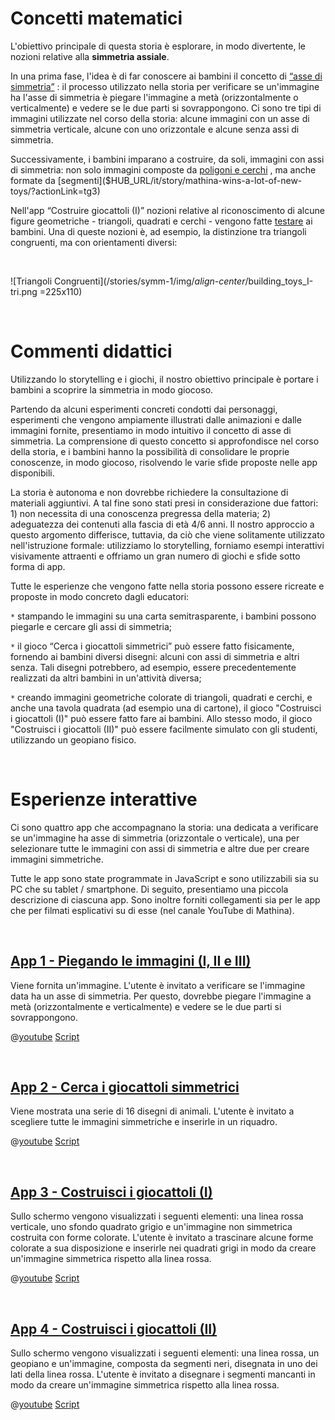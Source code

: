 # Concetti matematici

L'obiettivo principale di questa storia è esplorare, in modo divertente, le nozioni relative alla **simmetria assiale**.

In una prima fase, l'idea è di far conoscere ai bambini il concetto di
[“asse di simmetria”]($HUB_URL/it/story/mathina-wins-a-lot-of-new-toys/?actionLink=tg1)
: il processo utilizzato nella storia per verificare se un'immagine ha l'asse di simmetria è piegare l'immagine a metà (orizzontalmente o verticalmente) e vedere se le due parti si sovrappongono. Ci sono tre tipi di immagini utilizzate nel corso della storia: alcune immagini con un asse di simmetria verticale, alcune con uno orizzontale e alcune senza assi di simmetria.

Successivamente, i bambini imparano a costruire, da soli, immagini con assi di simmetria: non solo immagini composte da [poligoni e cerchi]($HUB_URL/it/story/mathina-wins-a-lot-of-new-toys/?actionLink=tg2)
, ma anche formate da
[segmenti]($HUB_URL/it/story/mathina-wins-a-lot-of-new-toys/?actionLink=tg3)

Nell'app “Costruire giocattoli (I)” nozioni relative al riconoscimento di alcune figure geometriche - triangoli, quadrati e cerchi - vengono fatte 
[testare]($HUB_URL/pt/story/mathina-wins-a-lot-of-new-toys/?actionLink=tg2) ai bambini. Una di queste nozioni è, ad esempio, la distinzione tra triangoli congruenti, ma con orientamenti diversi:

&nbsp;

![Triangoli Congruenti](/stories/symm-1/img/_align-center_/building_toys_I-tri.png =225x110)

&nbsp;

# Commenti didattici

Utilizzando lo storytelling e i giochi, il nostro obiettivo principale è portare i bambini a scoprire la simmetria in modo giocoso.

Partendo da alcuni esperimenti concreti condotti dai personaggi, esperimenti che vengono ampiamente illustrati dalle animazioni e dalle immagini fornite, presentiamo in modo intuitivo il concetto di asse di simmetria. La comprensione di questo concetto si approfondisce nel corso della storia, e i bambini hanno la possibilità di consolidare le proprie conoscenze, in modo giocoso, risolvendo le varie sfide proposte nelle app disponibili.

La storia è autonoma e non dovrebbe richiedere la consultazione di materiali aggiuntivi. A tal fine sono stati presi in considerazione due fattori: 1) non necessita di una conoscenza pregressa della materia; 2) adeguatezza dei contenuti alla fascia di età 4/6 anni. Il nostro approccio a questo argomento differisce, tuttavia, da ciò che viene solitamente utilizzato nell'istruzione formale: utilizziamo lo storytelling, forniamo esempi interattivi visivamente attraenti e offriamo un gran numero di giochi e sfide sotto forma di app.

Tutte le esperienze che vengono fatte nella storia possono essere ricreate e proposte in modo concreto dagli educatori:

`*` stampando le immagini su una carta semitrasparente, i bambini possono piegarle e cercare gli assi di simmetria;

`*` il gioco “Cerca i giocattoli simmetrici” può essere fatto fisicamente, fornendo ai bambini diversi disegni: alcuni con assi di simmetria e altri senza. Tali disegni potrebbero, ad esempio, essere precedentemente realizzati da altri bambini in un'attività diversa;

`*` creando immagini geometriche colorate di triangoli, quadrati e cerchi, e anche una tavola quadrata (ad esempio una di cartone), il gioco "Costruisci i giocattoli (I)" può essere fatto fare ai bambini. Allo stesso modo, il gioco "Costruisci i giocattoli (II)" può essere facilmente simulato con gli studenti, utilizzando un geopiano fisico.

&nbsp;

# Esperienze interattive

Ci sono quattro app che accompagnano la storia: una dedicata a verificare se un'immagine ha asse di simmetria (orizzontale o verticale), una per selezionare tutte le immagini con assi di simmetria e altre due per creare immagini simmetriche.

Tutte le app sono state programmate in JavaScript e sono utilizzabili sia su PC che su tablet / smartphone.
Di seguito, presentiamo una piccola descrizione di ciascuna app. Sono inoltre forniti collegamenti sia per le app che per filmati esplicativi su di esse (nel canale YouTube di Mathina).

&nbsp;

## [App 1 - Piegando le immagini (I, II e III)]($HUB_URL/it/story/mathina-wins-a-lot-of-new-toys/?actionLink=tg1)

Viene fornita un'immagine. L'utente è invitato a verificare se l'immagine data ha un asse di simmetria. Per questo, dovrebbe piegare l'immagine a metà (orizzontalmente e verticalmente) e vedere se le due parti si sovrappongono.

@[youtube](Dm1r2igNWPs?_align-center_&hl=it&cc_lang_pref=it&cc=1)
[Script](/stories/symm-1/transcripts/Script1-it.pdf)

&nbsp;

## [App 2 - Cerca i giocattoli simmetrici]($HUB_URL/it/story/mathina-wins-a-lot-of-new-toys/?actionLink=tg4)

Viene mostrata una serie di 16 disegni di animali. L'utente è invitato a scegliere tutte le immagini simmetriche e inserirle in un riquadro.

@[youtube](Tbhnd5IwoBs?_align-center_&hl=it&cc_lang_pref=it&cc=1)
[Script](/stories/symm-1/transcripts/Script1-it.pdf)

&nbsp;

## [App 3 - Costruisci i giocattoli (I)]($HUB_URL/it/story/mathina-wins-a-lot-of-new-toys/?actionLink=tg2)

Sullo schermo vengono visualizzati i seguenti elementi: una linea rossa verticale, uno sfondo quadrato grigio e un'immagine non simmetrica costruita con forme colorate. L'utente è invitato a trascinare alcune forme colorate a sua disposizione e inserirle nei quadrati grigi in modo da creare un'immagine simmetrica rispetto alla linea rossa.

@[youtube](1Og0JeyURHs?_align-center_&hl=it&cc_lang_pref=it&cc=1)
[Script](/stories/symm-1/transcripts/Script1-it.pdf)

&nbsp;

## [App 4 - Costruisci i giocattoli (II)]($HUB_URL/it/story/mathina-wins-a-lot-of-new-toys/?actionLink=tg3)

Sullo schermo vengono visualizzati i seguenti elementi: una linea rossa, un geopiano e un'immagine, composta da segmenti neri, disegnata in uno dei lati della linea rossa. L'utente è invitato a disegnare i segmenti mancanti in modo da creare un'immagine simmetrica rispetto alla linea rossa.

@[youtube](0G862XD2Xzk?_align-center_&hl=it&cc_lang_pref=it&cc=1)
[Script](/stories/symm-1/transcripts/Script1-it.pdf)
